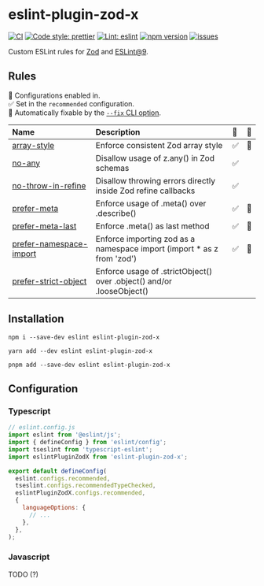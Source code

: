 # eslint-plugin-zod-x

[![CI][CIBadge]][CIURL]
[![Code style: prettier][CodeStyleBadge]][CodeStyleURL]
[![Lint: eslint][lintBadge]][lintURL]
[![npm version][npmVersionBadge]][npmVersionURL]
[![issues][issuesBadge]][issuesURL]

[CIBadge]: https://img.shields.io/github/actions/workflow/status/marcalexiei/eslint-plugin-zod-x/ci.yml?style=for-the-badge&logo=github&event=push&label=CI
[CIURL]: https://github.com/marcalexiei/eslint-plugin-zod-x/actions/workflows/CI.yml/badge.svg
[CodeStyleBadge]: https://img.shields.io/badge/code_style-prettier-ff69b4.svg?style=for-the-badge&logo=prettier
[CodeStyleURL]: https://prettier.io
[npmVersionBadge]: https://img.shields.io/npm/v/eslint-plugin-zod-x.svg?style=for-the-badge&logo=npm
[lintBadge]: https://img.shields.io/badge/lint-eslint-3A33D1?logo=eslint&style=for-the-badge
[lintURL]: https://eslint.org
[npmVersionURL]: https://www.npmjs.com/package/eslint-plugin-zod-x
[issuesBadge]: https://img.shields.io/github/issues/marcalexiei/eslint-plugin-zod-x.svg?style=for-the-badge
[issuesURL]: https://github.com/marcalexiei/eslint-plugin-zod-x/issues

Custom ESLint rules for [Zod](https://github.com/colinhacks/zod) and [ESLint@9](https://eslint.org).

## Rules

<!-- begin auto-generated rules list -->

💼 Configurations enabled in.\
✅ Set in the `recommended` configuration.\
🔧 Automatically fixable by the [`--fix` CLI option](https://eslint.org/docs/user-guide/command-line-interface#--fix).

| Name                                                             | Description                                                             | 💼  | 🔧  |
| :--------------------------------------------------------------- | :---------------------------------------------------------------------- | :-- | :-- |
| [array-style](docs/rules/array-style.md)                         | Enforce consistent Zod array style                                      | ✅  | 🔧  |
| [no-any](docs/rules/no-any.md)                                   | Disallow usage of z.any() in Zod schemas                                | ✅  |     |
| [no-throw-in-refine](docs/rules/no-throw-in-refine.md)           | Disallow throwing errors directly inside Zod refine callbacks           | ✅  |     |
| [prefer-meta](docs/rules/prefer-meta.md)                         | Enforce usage of .meta() over .describe()                               | ✅  | 🔧  |
| [prefer-meta-last](docs/rules/prefer-meta-last.md)               | Enforce .meta() as last method                                          | ✅  | 🔧  |
| [prefer-namespace-import](docs/rules/prefer-namespace-import.md) | Enforce importing zod as a namespace import (import \* as z from 'zod') | ✅  | 🔧  |
| [prefer-strict-object](docs/rules/prefer-strict-object.md)       | Enforce usage of .strictObject() over .object() and/or .looseObject()   |     |     |

<!-- end auto-generated rules list -->

## Installation

```shell
npm i --save-dev eslint eslint-plugin-zod-x
```

```shell
yarn add --dev eslint eslint-plugin-zod-x
```

```shell
pnpm add --save-dev eslint eslint-plugin-zod-x
```

## Configuration

### Typescript

```js
// eslint.config.js
import eslint from '@eslint/js';
import { defineConfig } from 'eslint/config';
import tseslint from 'typescript-eslint';
import eslintPluginZodX from 'eslint-plugin-zod-x';

export default defineConfig(
  eslint.configs.recommended,
  tseslint.configs.recommendedTypeChecked,
  eslintPluginZodX.configs.recommended,
  {
    languageOptions: {
      // ...
    },
  },
);
```

### Javascript

TODO (?)
